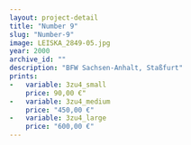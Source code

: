 ```yaml
---
layout: project-detail
title: "Number 9"
slug: "Number-9"
image: LEISKA_2849-05.jpg
year: 2000
archive_id: ""
description: "BFW Sachsen-Anhalt, Staßfurt"
prints:
-   variable: 3zu4_small
    price: 90,00 €"
-   variable: 3zu4_medium
    price: "450,00 €"
-   variable: 3zu4_large
    price: "600,00 €"
---
```


